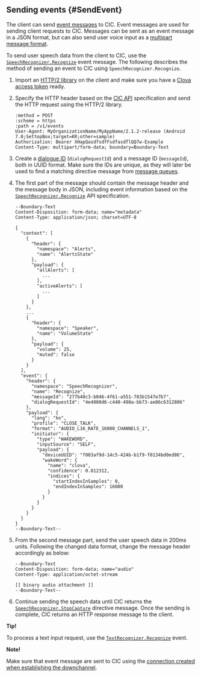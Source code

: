 ## Sending events {#SendEvent}
The client can send [event messages](/Develop/References/CIC_API.md#Event) to CIC. Event messages are used for sending client requests to CIC. Messages can be sent as an event message in a JSON format, but can also send user voice input as a [multipart message format](/Develop/References/CIC_API.md#MultipartMessage).

To send user speech data from the client to CIC, use the [`SpeechRecognizer.Recognize`](/Develop/References/MessageInterfaces/SpeechRecognizer.md#Recognize) event message. The following describes the method of sending an event to CIC using `SpeechRecognizer.Recognize`.

<ol>
  <li>Import an <a href="#RequiredLibrary">HTTP/2 library</a> on the client and make sure you have a <a href="#Authorization">Clova access token</a> ready.</li>
  <li>
    <p>Specify the HTTP header based on the <a href="/Develop/References/CIC_API.md#SendEvent">CIC API</a> specification and send the HTTP request using the HTTP/2 library.</p>
    <pre><code>:method = POST
:scheme = https
:path = /v1/events
User-Agent: MyOrganizationName/MyAppName/2.1.2-release (Android 7.0;SettopBox;target=KR;other=sample)
Authorization: Bearer XHapQasdfsdfFsdfasdflQQ7w-Example
Content-Type: multipart/form-data; boundary=Boundary-Text
</code></pre>
  </li>
  <li>Create a <a href="/Develop/Guides/Manage_Dialogue_ID_And_Handle_Tasks.md">dialogue ID</a> (<code>dialogRequestId</code>) and a message ID (<code>messageId</code>), both in UUID format. Make sure the IDs are unique, as they will later be used to find a matching directive message from <a href="#ManageMessageQ">message queues</a>.</li>
  <li>
    <p>The first part of the message should contain the message header and the message body in JSON, including event information based on the <a href="/Develop/References/MessageInterfaces/SpeechRecognizer.md#Recognize"><code>SpeechRecognizer.Recognize</code></a> API specification.</p>
    <pre><code>--Boundary-Text
Content-Disposition: form-data; name="metadata"
Content-Type: application/json; charset=UTF-8<br/>
{
  "context": [
    {
      "header": {
        "namespace": "Alerts",
        "name": "AlertsState"
      },
      "payload": {
        "allAlerts": [
          ...
        ],
        "activeAlerts": [
          ...
        ]
      }
    },
    ...
    {
      "header": {
        "namespace": "Speaker",
        "name": "VolumeState"
      },
      "payload": {
        "volume": 25,
        "muted": false
      }
    }
  ],
  "event": {
    "header": {
      "namespace": "SpeechRecognizer",
      "name": "Recognize",
      "messageId": "277b40c3-b046-4f61-a551-783b1547e7b7",
      "dialogRequestId": "4e4080d6-c440-498a-bb73-ae86c6312806"
    },
    "payload": {
      "lang": "ko",
      "profile": "CLOSE_TALK",
      "format": "AUDIO_L16_RATE_16000_CHANNELS_1",
      "initiator": {
        "type": "WAKEWORD",
        "inputSource": "SELF",
        "payload": {
          "deviceUUID": "f003af9d-14c5-424b-b1f9-f0134bd0ed86",
          "wakeWord": {
            "name": "clova",
            "confidence": 0.812312,
            "indices": {
              "startIndexInSamples": 0,
              "endIndexInSamples": 16000
            }
          }
        }
      }
    }
  }
}
--Boundary-Text--
</code></pre>
  </li>
  <li>
    <p>From the second message part, send the user speech data in 200ms units. Following the changed data format, change the message header accordingly as below:</p>
    <pre><code>--Boundary-Text
Content-Disposition: form-data; name="audio"
Content-Type: application/octet-stream<br/>
[[ binary audio attachment ]]
--Boundary-Text--
</code></pre>
  </li>
  <li>Continue sending the speech data until CIC returns the <a href="/Develop/References/MessageInterfaces/SpeechRecognizer.md#StopCapture"><code>SpeechRecognizer.StopCapture</code></a> directive message. Once the sending is complete, CIC returns an HTTP response message to the client.</li>
</ol>

<div class="tip">
  <p><strong>Tip!</strong></p>
  <p>To process a text input request, use the <a href="/Develop/References/MessageInterfaces/TextRecognizer.md#Recognize"><code>TextRecognizer.Recognize</code></a> event.</p>
</div>

<div class="note">
  <p><strong>Note!</strong></p>
  <p>Make sure that event message are sent to CIC using the <a href="#CreateConnection">connection created when establishing the downchannel</a>.</p>
</div>
